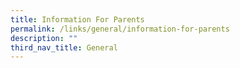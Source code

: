 ```yaml
---
title: Information For Parents
permalink: /links/general/information-for-parents
description: ""
third_nav_title: General
---
```



